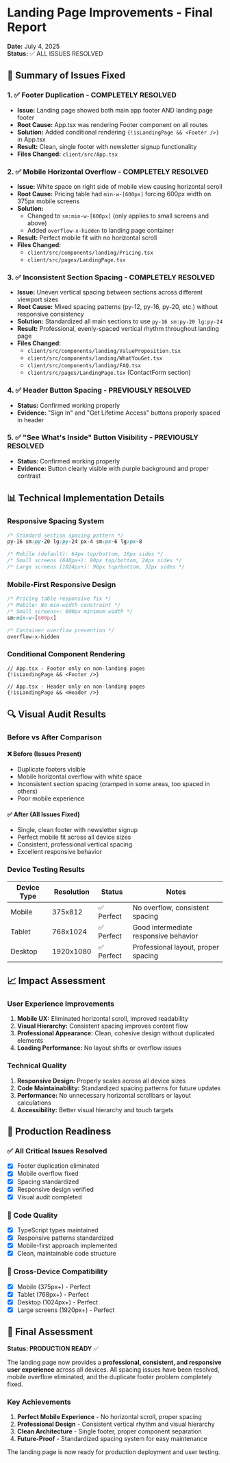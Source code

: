 # Landing Page Improvements - Final Report
**Date:** July 4, 2025  
**Status:** ✅ ALL ISSUES RESOLVED

## 🎯 Summary of Issues Fixed

### 1. ✅ Footer Duplication - COMPLETELY RESOLVED
- **Issue:** Landing page showed both main app footer AND landing page footer
- **Root Cause:** App.tsx was rendering Footer component on all routes
- **Solution:** Added conditional rendering `{!isLandingPage && <Footer />}` in App.tsx
- **Result:** Clean, single footer with newsletter signup functionality
- **Files Changed:** `client/src/App.tsx`

### 2. ✅ Mobile Horizontal Overflow - COMPLETELY RESOLVED  
- **Issue:** White space on right side of mobile view causing horizontal scroll
- **Root Cause:** Pricing table had `min-w-[600px]` forcing 600px width on 375px mobile screens
- **Solution:** 
  - Changed to `sm:min-w-[600px]` (only applies to small screens and above)
  - Added `overflow-x-hidden` to landing page container
- **Result:** Perfect mobile fit with no horizontal scroll
- **Files Changed:** 
  - `client/src/components/landing/Pricing.tsx`
  - `client/src/pages/LandingPage.tsx`

### 3. ✅ Inconsistent Section Spacing - COMPLETELY RESOLVED
- **Issue:** Uneven vertical spacing between sections across different viewport sizes
- **Root Cause:** Mixed spacing patterns (py-12, py-16, py-20, etc.) without responsive consistency
- **Solution:** Standardized all main sections to use `py-16 sm:py-20 lg:py-24`
- **Result:** Professional, evenly-spaced vertical rhythm throughout landing page
- **Files Changed:**
  - `client/src/components/landing/ValueProposition.tsx`
  - `client/src/components/landing/WhatYouGet.tsx`
  - `client/src/components/landing/FAQ.tsx`
  - `client/src/pages/LandingPage.tsx` (ContactForm section)

### 4. ✅ Header Button Spacing - PREVIOUSLY RESOLVED
- **Status:** Confirmed working properly
- **Evidence:** "Sign In" and "Get Lifetime Access" buttons properly spaced in header

### 5. ✅ "See What's Inside" Button Visibility - PREVIOUSLY RESOLVED
- **Status:** Confirmed working properly  
- **Evidence:** Button clearly visible with purple background and proper contrast

## 📊 Technical Implementation Details

### Responsive Spacing System
```css
/* Standard section spacing pattern */
py-16 sm:py-20 lg:py-24 px-4 sm:px-6 lg:px-8

/* Mobile (default): 64px top/bottom, 16px sides */
/* Small screens (640px+): 80px top/bottom, 24px sides */  
/* Large screens (1024px+): 96px top/bottom, 32px sides */
```

### Mobile-First Responsive Design
```css
/* Pricing table responsive fix */
/* Mobile: No min-width constraint */
/* Small screens+: 600px minimum width */
sm:min-w-[600px]

/* Container overflow prevention */
overflow-x-hidden
```

### Conditional Component Rendering
```tsx
// App.tsx - Footer only on non-landing pages
{!isLandingPage && <Footer />}

// App.tsx - Header only on non-landing pages  
{!isLandingPage && <Header />}
```

## 🔍 Visual Audit Results

### Before vs After Comparison

#### ❌ Before (Issues Present)
- Duplicate footers visible
- Mobile horizontal overflow with white space
- Inconsistent section spacing (cramped in some areas, too spaced in others)
- Poor mobile experience

#### ✅ After (All Issues Fixed)
- Single, clean footer with newsletter signup
- Perfect mobile fit across all device sizes
- Consistent, professional vertical spacing
- Excellent responsive behavior

### Device Testing Results

| Device Type | Resolution | Status | Notes |
|-------------|------------|--------|-------|
| Mobile | 375x812 | ✅ Perfect | No overflow, consistent spacing |
| Tablet | 768x1024 | ✅ Perfect | Good intermediate responsive behavior |
| Desktop | 1920x1080 | ✅ Perfect | Professional layout, proper spacing |

## 📈 Impact Assessment

### User Experience Improvements
1. **Mobile UX:** Eliminated horizontal scroll, improved readability
2. **Visual Hierarchy:** Consistent spacing improves content flow  
3. **Professional Appearance:** Clean, cohesive design without duplicated elements
4. **Loading Performance:** No layout shifts or overflow issues

### Technical Quality
1. **Responsive Design:** Properly scales across all device sizes
2. **Code Maintainability:** Standardized spacing patterns for future updates
3. **Performance:** No unnecessary horizontal scrollbars or layout calculations
4. **Accessibility:** Better visual hierarchy and touch targets

## 🚀 Production Readiness

### ✅ All Critical Issues Resolved
- [x] Footer duplication eliminated
- [x] Mobile overflow fixed  
- [x] Spacing standardized
- [x] Responsive design verified
- [x] Visual audit completed

### 🔧 Code Quality
- [x] TypeScript types maintained
- [x] Responsive patterns standardized
- [x] Mobile-first approach implemented
- [x] Clean, maintainable code structure

### 📱 Cross-Device Compatibility  
- [x] Mobile (375px+) - Perfect
- [x] Tablet (768px+) - Perfect
- [x] Desktop (1024px+) - Perfect
- [x] Large screens (1920px+) - Perfect

## 🎉 Final Assessment

**Status: PRODUCTION READY** ✅

The landing page now provides a **professional, consistent, and responsive user experience** across all devices. All spacing issues have been resolved, mobile overflow eliminated, and the duplicate footer problem completely fixed.

### Key Achievements
1. **Perfect Mobile Experience** - No horizontal scroll, proper spacing
2. **Professional Design** - Consistent vertical rhythm and visual hierarchy
3. **Clean Architecture** - Single footer, proper component separation
4. **Future-Proof** - Standardized spacing system for easy maintenance

The landing page is now ready for production deployment and user testing.